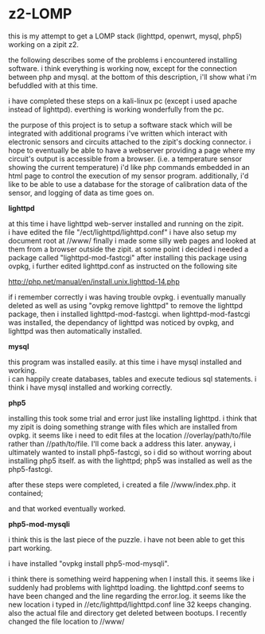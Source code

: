 # z2-LOMP
this is my attempt to get a LOMP stack (lighttpd, openwrt, mysql, php5) working on a zipit z2.

the following describes some of the problems i encountered installing software.  i think
everything is working now, except for the connection between php and mysql.  at the bottom of 
this description, i'll show what i'm befuddled with at this time.

i have completed these steps on a kali-linux pc (except i used apache instead of lighttpd).
everthing is working wonderfully from the pc.

the purpose of this project is to setup a software stack which will be integrated with 
additional programs i've written which interact with electronic sensors and circuits 
attached to the zipit's docking connector.  i hope to eventually be able to have a 
webserver providing a page where my circuit's output is accessible from a browser.
(i.e. a temperature sensor showing the current temperature)
i'd like php commands embedded in an html page to control the execution of my sensor program.
additionally, i'd like to be able to use a database for the storage of calibration data of
the sensor, and logging of data as time goes on.

****lighttpd****

at this time i have lighttpd web-server installed and running on the zipit.  
i have edited the file  "/ect/lighttpd/lighttpd.conf"
i have also setup my document root at //www/
finally i made some silly web pages and looked at them from a browser outside the zipit.
at some point i decided i needed a package called "lighttpd-mod-fastcgi"
after installing this package using ovpkg, i further edited lighttpd.conf 
as instructed on the following site
    
http://php.net/manual/en/install.unix.lighttpd-14.php
    
if i remember correctly i was having trouble ovpkg.  i eventually manually deleted as well 
as using "ovpkg remove lighttpd" to remove the lighttpd package, then i installed 
lighttpd-mod-fastcgi.  when lighttpd-mod-fastcgi was installed, the dependancy of lighttpd 
was noticed by ovpkg, and lighttpd was then automatically installed.

****mysql****

this program was installed easily.  at this time i have mysql installed and working.  
i can happily create databases, tables and execute tedious sql statements.  i think 
i have mysql installed and working correctly.

****php5****

installing this took some trial and error just like installing lighttpd.  i think that my 
zipit is doing something strange with files which are installed from ovpkg.  it seems 
like i need to edit files at the location //overlay/path/to/file rather than //path/to/file.
I'll come back a address this later. anyway, i ultimately wanted to install php5-fastcgi,
so i did so without worring about installing php5 itself. as with the lighttpd; php5 was 
installed as well as the php5-fastcgi.

after these steps were completed, i created a file //www/index.php.  it contained;

<?php phpinfo(); ?>

and that worked eventually worked.

****php5-mod-mysqli****

i think this is the last piece of the puzzle.  i have not been able to get this part working.

i have installed "ovpkg install php5-mod-mysqli".

i think there is something weird happening when I install this.  it seems like i suddenly had 
problems with lighttpd loading.  the lighttpd.conf seems to have been changed and the line 
regarding the error.log. it seems like the new location i typed in //etc/lighttpd/lighttpd.conf
line 32 keeps changing.  also the actual file and directory get deleted between bootups.
I recently changed the file location to //www/

